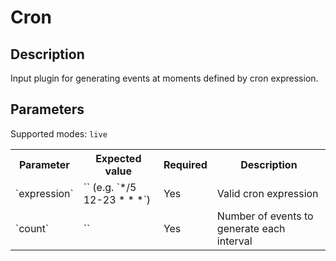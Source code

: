 # Cron

## Description

Input plugin for generating events at moments defined by cron expression.

## Parameters

Supported modes: `live`

<table>
    <th>Parameter</th>
    <th>Expected value</th>
    <th>Required</th>
    <th>Description</th>
    <tr>
        <td>`expression`</td>
        <td>`<cron expression>` (e.g. `*/5 12-23 * * *`)</td>
        <td>Yes</td>
        <td>Valid cron expression</td>
    </tr>
    <tr>
        <td>`count`</td>
        <td>`<int>`</td>
        <td>Yes</td>
        <td>Number of events to generate each interval</td>
    </tr>
</table>